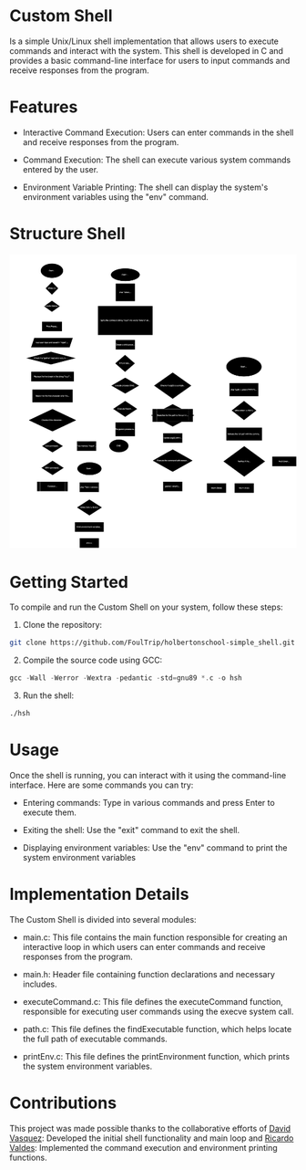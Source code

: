 # Custom Shell
Is a simple Unix/Linux shell implementation that allows users to execute commands and interact with the system. This shell is developed in C and provides a basic command-line interface for users to input commands and receive responses from the program.

# Features
 - Interactive Command Execution: Users can enter commands in the shell and receive responses from the program.

 - Command Execution: The shell can execute various system commands entered by the user.

 - Environment Variable Printing: The shell can display the system's environment variables using the "env" command.

# Structure Shell
![flowchart](https://github.com/foultrip/holbertonschool-simple_shell/blob/master/images/Flowchart.svg)

# Getting Started
To compile and run the Custom Shell on your system, follow these steps:

1. Clone the repository:
```bash
git clone https://github.com/FoulTrip/holbertonschool-simple_shell.git
```
2. Compile the source code using GCC:
```c
gcc -Wall -Werror -Wextra -pedantic -std=gnu89 *.c -o hsh
```
3. Run the shell:
```bash
./hsh
```

# Usage
Once the shell is running, you can interact with it using the command-line interface. Here are some commands you can try:
 - Entering commands: Type in various commands and press Enter to execute them.

 - Exiting the shell: Use the "exit" command to exit the shell.

 - Displaying environment variables: Use the "env" command to print the system environment variables

#  Implementation Details
The Custom Shell is divided into several modules:
 - main.c: This file contains the main function responsible for creating an interactive loop in which users can enter commands and receive responses from the program.

 - main.h: Header file containing function declarations and necessary includes.

 - executeCommand.c: This file defines the executeCommand function, responsible for executing user commands using the execve system call.

 - path.c: This file defines the findExecutable function, which helps locate the full path of executable commands.

 - printEnv.c: This file defines the printEnvironment function, which prints the system environment variables.

# Contributions
This project was made possible thanks to the collaborative efforts of [David Vasquez](https://github.com/FoulTrip): Developed the initial shell functionality and main loop and [Ricardo Valdes](https://github.com/ricardovaldesv): Implemented the command execution and environment printing functions.
